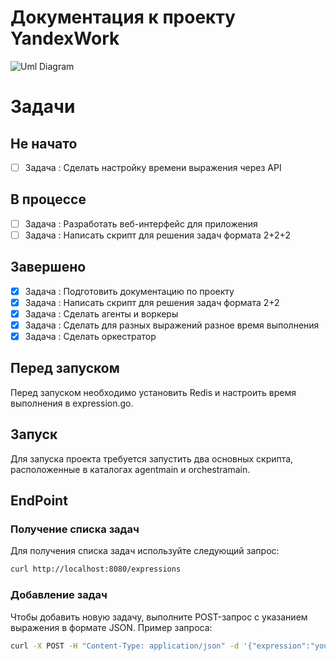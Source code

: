 # Документация к проекту YandexWork
![Uml Diagram](https://github.com/dadilll/YandexWork1/assets/147308879/9b604897-b300-4b2c-8879-f160396e0e1f)

# Задачи
## Не начато

- [ ] Задача : Сделать настройку времени выражения через API

## В процессе

- [ ] Задача : Разработать веб-интерфейс для приложения
- [ ] Задача : Написать скрипт для решения задач формата 2+2+2 

## Завершено

- [x] Задача : Подготовить документацию по проекту
- [x] Задача : Написать скрипт для решения задач формата 2+2
- [x] Задача : Сделать агенты и воркеры
- [x] Задача : Сделать для разных выражений разное время выполнения
- [x] Задача : Сделать оркестратор

## Перед запуском
Перед запуском необходимо установить Redis и настроить время выполнения в expression.go.

## Запуск 

Для запуска проекта требуется запустить два основных скрипта, расположенные в каталогах agentmain и orchestramain.

## EndPoint

### Получение списка задач
Для получения списка задач используйте следующий запрос:

```bash
curl http://localhost:8080/expressions
```

### Добавление задач
Чтобы добавить новую задачу, выполните POST-запрос с указанием выражения в формате JSON. Пример запроса:

```bash
curl -X POST -H "Content-Type: application/json" -d '{"expression":"your_expression_here"}' http://localhost:8080/add
```
